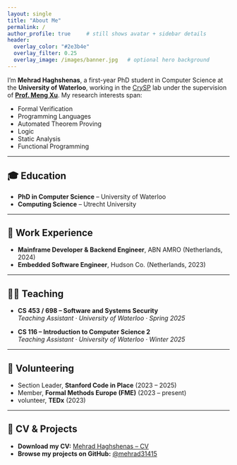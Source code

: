 ```yaml
---
layout: single           
title: "About Me"
permalink: /
author_profile: true     # still shows avatar + sidebar details
header:
  overlay_color: "#2e3b4e"
  overlay_filter: 0.25
  overlay_image: /images/banner.jpg   # optional hero background
---
```


I’m **Mehrad Haghshenas**, a first-year PhD student in Computer Science at the **University of Waterloo**, working in the [CrySP](https://crysp.uwaterloo.ca/) lab under the supervision of [**Prof. Meng Xu**](https://cs.uwaterloo.ca/~m285xu/). My research interests span:

- Formal Verification
- Programming Languages 
- Automated Theorem Proving  
- Logic 
- Static Analysis
- Functional Programming

---

## 🎓 Education
- **PhD in Computer Science** – University of Waterloo
- **Computing Science** – Utrecht University

---

## 💼 Work Experience
- **Mainframe Developer & Backend Engineer**, ABN AMRO (Netherlands, 2024)
- **Embedded Software Engineer**, Hudson Co. (Netherlands, 2023)

---

## 🧑‍🏫 Teaching
- **CS 453 / 698 – Software and Systems Security**  
  *Teaching Assistant · University of Waterloo · Spring 2025*

- **CS 116 – Introduction to Computer Science 2**  
  *Teaching Assistant · University of Waterloo · Winter 2025*

---

## 🤝 Volunteering
- Section Leader, **Stanford Code in Place** (2023 – 2025)
- Member, **Formal Methods Europe (FME)** (2023 – present)
- volunteer, **TEDx** (2023)

---

## 📄 CV & Projects

- **Download my CV:** [Mehrad Haghshenas – CV](/files/Mehrad_Haghshenas.pdf)  
- **Browse my projects on GitHub:** [@mehrad31415](https://github.com/mehrad31415)
